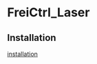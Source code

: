 # FreiCtrl_Laser

## Installation
[installation](documentation/installation.md)



```{include} documentation/installation.md
```


```{include} documentation/user_guide.md
```


```{include} documentation/documentation.md
```

